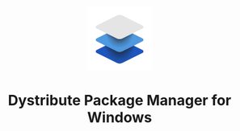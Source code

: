 <p align="center">
  <img src="https://github.com/MuffinLorde/Dystribute/blob/main/logo.png" height="128">
  <h1 align="center">Dystribute Package Manager for Windows</h1>
</p>
